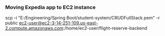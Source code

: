  ### Moving Expedia app to EC2 instance
 scp -i "E:/Engineering/Spring Boot/student-system/CRUDFullStack.pem" -r public ec2-user@ec2-3-14-251-109.us-east-2.compute.amazonaws.com:/home/ec2-user/flight-reserve-backend